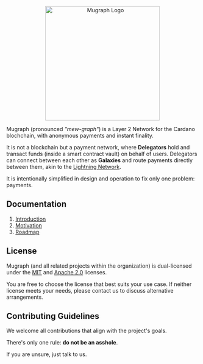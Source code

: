 <p align="center">
  <picture>
    <source srcset="docs/assets/logo-white.svg" media="(prefers-color-scheme: dark)">
    <img src="docs/assets/logo-dark.svg" alt="Mugraph Logo" width="300">
  </picture>
</p>

Mugraph (pronounced *"mew-graph"*) is a Layer 2 Network for the Cardano blochchain, with anonymous payments and instant finality.

It is not a blockchain but a payment network, where **Delegators** hold and transact funds (inside a smart contract vault) on behalf of users. Delegators can connect between each other as **Galaxies** and route payments directly between them, akin to the [Lightning Network](https://lightning.network).

It is intentionally simplified in design and operation to fix only one problem: payments.

## Documentation

1. [Introduction](./docs/introduction.md)
1. [Motivation](./docs/motivation.md)
1. [Roadmap](./docs/roadmap.md)

## License

Mugraph (and all related projects within the organization) is dual-licensed under the [MIT](./LICENSE) and [Apache 2.0](./LICENSE-APACHE) licenses.

You are free to choose the license that best suits your use case. If neither license meets your needs, please contact us to discuss alternative arrangements.

## Contributing Guidelines

We welcome all contributions that align with the project's goals.

There's only one rule: **do not be an asshole**.

If you are unsure, just talk to us.
